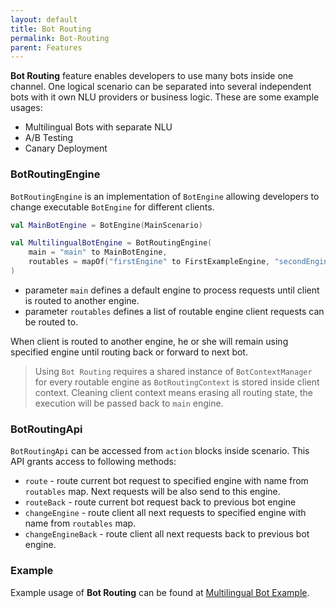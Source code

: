 ```yaml
---
layout: default
title: Bot Routing
permalink: Bot-Routing
parent: Features
---
```


**Bot Routing** feature enables developers to use many bots inside one channel. One logical scenario can be separated
into several independent bots with it own NLU providers or business logic. These are some example usages:

* Multilingual Bots with separate NLU
* A/B Testing
* Canary Deployment

### BotRoutingEngine

`BotRoutingEngine` is an implementation of `BotEngine` allowing developers to change executable `BotEngine` for
different clients.

```kotlin
val MainBotEngine = BotEngine(MainScenario)

val MultilingualBotEngine = BotRoutingEngine(
    main = "main" to MainBotEngine,
    routables = mapOf("firstEngine" to FirstExampleEngine, "secondEngine" to SecondExampleEngine)
)
```

* parameter `main` defines a default engine to process requests until client is routed to another engine.
* parameter `routables` defines a list of routable engine client requests can be routed to.

When client is routed to another engine, he or she will remain using specified engine until routing back or forward to
next bot.
> Using `Bot Routing` requires a shared instance of `BotContextManager` for every routable engine as `BotRoutingContext`
> is stored inside client context. Cleaning client context means erasing all routing state, the execution will be passed back to `main` engine.

### BotRoutingApi

`BotRoutingApi` can be accessed from `action` blocks inside scenario. This API grants access to following methods:

* `route` - route current bot request to specified engine with name from `routables` map. Next requests will be also
  send to this engine.
* `routeBack` - route current bot request back to previous bot engine
* `changeEngine` - route client all next requests to specified engine with name from `routables` map.
* `changeEngineBack` - route client all next requests back to previous bot engine.

### Example

Example usage of **Bot Routing** can be found
at [Multilingual Bot Example](https://github.com/just-ai/jaicf-kotlin/tree/master/examples/multilingual-bot).




